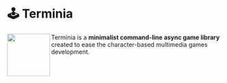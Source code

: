 # 🕹 Terminia
 
<img src="https://user-images.githubusercontent.com/70824102/208353058-728d3e26-36ce-433a-89ee-e2820a867b9c.png" align="left" width="100">

Terminia is a **minimalist command-line async game library** created to ease the character-based multimedia games development.
